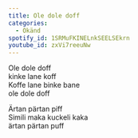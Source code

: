 ```yaml
---
title: Ole dole doff
categories:
  - Okänd
spotify_id: 1SRMuFKINELnkSEELSEkrn
youtube_id: zxVi7reeuNw
---
```

Ole dole doff\
kinke lane koff\
Koffe lane binke bane\
ole dole doff

Ärtan pärtan piff\
Simili maka kuckeli kaka\
ärtan pärtan puff
